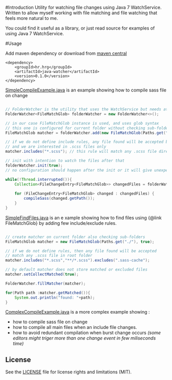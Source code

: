 #Introduction
Utility for watching file changes using Java 7 WatchService. Written to allow myself working with
file matching and file watching that feels more natural to me.

You could find it useful as a library, or just read source for examples of using Java 7 WatchService. 

#Usage

Add maven dependency or download from [maven central](http://repo1.maven.org/maven2/hr/hrg/java-watcher/)

```
<dependency>
	<groupId>hr.hrg</groupId>
	<artifactId>java-watcher</artifactId>
	<version>0.1.0</version>
</dependency>
```

[SimpleCompileExample.java](src/test/java/hr/hrg/javawatcher/SimpleCompileExample.java)
is an example showing how to compile sass file on change 


```java

// FolderWatcher is the utility that uses the WatchService but needs at least one FileMatcher
FolderWatcher<FileMatchGlob> folderWatcher = new FolderWatcher<>();

// in our case FileMatchGlob instance is used, and uses glob syntax
// this one is configured for current folder without checking sub-folders (second param is false)
FileMatchGlob matcher = folderWatcher.add(new FileMatchGlob(Paths.get("./"), false));

// if we do not define include rules, any file found will be accepted by the matcher
// and we are interested in .scss files only
matcher.includes("*.scss"); // this rule will match any .scss file directly in root folder

// init with intention to watch the files after that
folderWatcher.init(true);
// no configuration should happen after the init or it will give unexpected results

while(!Thread.interrupted()){
	Collection<FileChangeEntry<FileMatchGlob>> changedFiles = folderWatcher.take();
	
	for (FileChangeEntry<FileMatchGlob> changed : changedFiles) {
		compileSass(changed.getPath());
	}
}

```

[SimpleFindFiles.java](src/test/java/hr/hrg/javawatcher/SimpleFindFiles.java)
is an e xample showing how to find files using {@link FileMatchGlob} by adding few include/exclude rules.

```java

// create matcher on current folder also checking sub-folders
FileMatchGlob matcher = new FileMatchGlob(Paths.get("./"), true);

// if we do not define rules, then any file found will be accepted
// match any .scss file in root folder
matcher.includes("*.scss","**/*.scss").excludes(".sass-cache");

// by default matcher does not store matched or excluded files 
matcher.setCollectMatched(true);

FolderWatcher.fillMatcher(matcher);

for(Path path :matcher.getMatched()){
	System.out.println("found: "+path);
}

```

[ComplexCompileExample.java](src/test/java/hr/hrg/javawatcher/ComplexCompileExample.java)
is a more complex example showing :

 - how to compile sass file on change
 - how to compile all main files when an include file changes.
 - how to avoid redundant compilation when burst change occurs 
 _(some editors might triger more than one change event in few miliseconds time)_



## License

See the [LICENSE](LICENSE.md) file for license rights and limitations (MIT).

